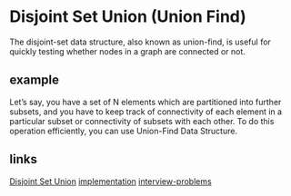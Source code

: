 # Disjoint Set Union (Union Find)

The disjoint-set data structure, also known as union-find, is useful for quickly testing whether nodes in a graph are connected or not.

## example

Let’s say, you have a set of N elements which are partitioned into further subsets, and you have to keep track of connectivity of each element in a particular subset or connectivity of subsets with each other. To do this operation efficiently, you can use Union-Find Data Structure.

## links

[Disjoint Set Union](https://www.hackerearth.com/practice/notes/disjoint-set-union-union-find/)
[implementation](https://www.nayuki.io/page/disjoint-set-data-structure)
[interview-problems](https://github.com/alexgolec/interview-problems/blob/master/synonymous-queries/transitivity_disjoint_set.py)
